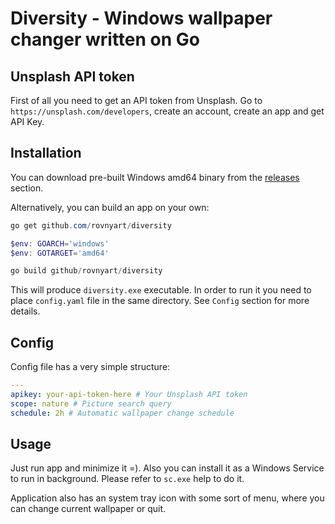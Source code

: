 # Diversity - Windows wallpaper changer written on Go

## Unsplash API token

First of all you need to get an API token from Unsplash. Go to `https://unsplash.com/developers`, create an account, create an app and get API Key.

## Installation

You can download pre-built Windows amd64 binary from the [releases](https://github.com/rovnyart/diversity/releases) section.

Alternatively, you can build an app on your own:

```powershell
go get github.com/rovnyart/diversity

$env: GOARCH='windows'
$env: GOTARGET='amd64'

go build github/rovnyart/diversity
```

This will produce `diversity.exe` executable. In order to run it you need to place `config.yaml` file in the same directory. See `Config` section for more details.

## Config

Config file has a very simple structure:

```yaml
---
apikey: your-api-token-here # Your Unsplash API token
scope: nature # Picture search query
schedule: 2h # Automatic wallpaper change schedule
```

## Usage

Just run app and minimize it =). Also you can install it as a Windows Service to run in background. Please refer to `sc.exe` help to do it.

Application also has an system tray icon with some sort of menu, where you can change current wallpaper or quit.
